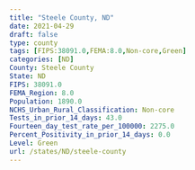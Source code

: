 ```yaml
---
title: "Steele County, ND"
date: 2021-04-29
draft: false
type: county
tags: [FIPS:38091.0,FEMA:8.0,Non-core,Green]
categories: [ND]
County: Steele County
State: ND
FIPS: 38091.0
FEMA_Region: 8.0
Population: 1890.0
NCHS_Urban_Rural_Classification: Non-core
Tests_in_prior_14_days: 43.0
Fourteen_day_test_rate_per_100000: 2275.0
Percent_Positivity_in_prior_14_days: 0.0
Level: Green
url: /states/ND/steele-county
---
```



